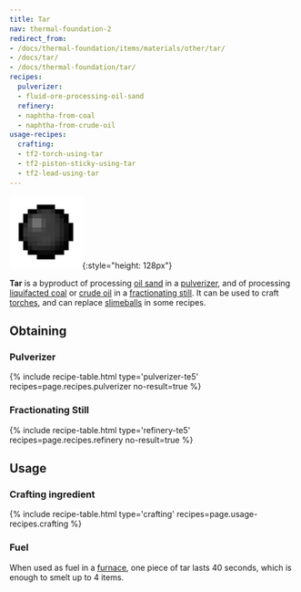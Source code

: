 ```yaml
---
title: Tar
nav: thermal-foundation-2
redirect_from:
- /docs/thermal-foundation/items/materials/other/tar/
- /docs/tar/
- /docs/thermal-foundation/tar/
recipes:
  pulverizer:
  - fluid-ore-processing-oil-sand
  refinery:
  - naphtha-from-coal
  - naphtha-from-crude-oil
usage-recipes:
  crafting:
  - tf2-torch-using-tar
  - tf2-piston-sticky-using-tar
  - tf2-lead-using-tar
---
```


![Tar](/assets/images/thermal-foundation/tar.png){:style="height: 128px"}


**Tar** is a byproduct of processing [oil sand](/docs/thermal-foundation-2/oil-sand/) in a
[pulverizer](/docs/thermal-expansion/pulverizer/), and of processing [liquifacted
coal](/docs/thermal-foundation-2/liquifacted-coal/) or [crude oil](/docs/thermal-foundation-2/crude-oil/) in a
[fractionating still](/docs/thermal-expansion/fractionating-still/). It can be used to craft
[torches](https://minecraft.gamepedia.com/Torches), and can replace
[slimeballs](https://minecraft.gamepedia.com/Slimeball) in some recipes.


Obtaining
---------

### Pulverizer
{% include recipe-table.html type='pulverizer-te5' recipes=page.recipes.pulverizer no-result=true %}

### Fractionating Still
{% include recipe-table.html type='refinery-te5' recipes=page.recipes.refinery no-result=true %}


Usage
-----

### Crafting ingredient
{% include recipe-table.html type='crafting' recipes=page.usage-recipes.crafting %}

### Fuel
When used as fuel in a [furnace](https://minecraft.gamepedia.com/Furnace), one
piece of tar lasts 40 seconds, which is enough to smelt up to 4 items.
